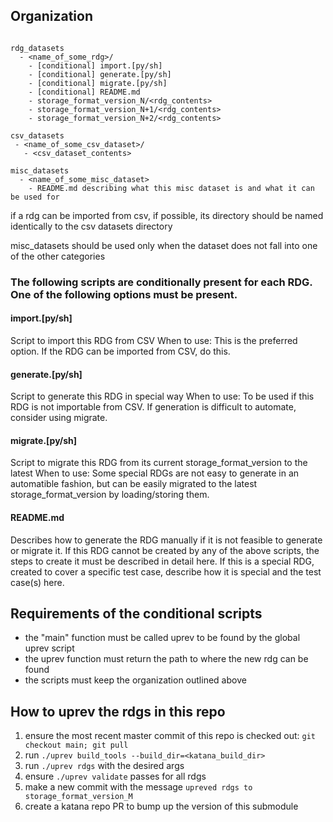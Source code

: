 
## Organization
```

rdg_datasets
  - <name_of_some_rdg>/
    - [conditional] import.[py/sh]
    - [conditional] generate.[py/sh] 
    - [conditional] migrate.[py/sh] 
    - [conditional] README.md
    - storage_format_version_N/<rdg_contents>
    - storage_format_version_N+1/<rdg_contents>
    - storage_format_version_N+2/<rdg_contents>
    
csv_datasets
 - <name_of_some_csv_dataset>/
   - <csv_dataset_contents>
  
misc_datasets
  - <name_of_some_misc_dataset>
    - README.md describing what this misc dataset is and what it can be used for
```

if a rdg can be imported from csv, if possible, its directory should be named identically to the csv datasets directory


misc_datasets should be used only when the dataset does not fall into one of the other categories

### The following scripts are conditionally present for each RDG. One of the following options must be present.
#### import.[py/sh]
Script to import this RDG from CSV
When to use:
This is the preferred option. If the RDG can be imported from CSV, do this.
#### generate.[py/sh]
Script to generate this RDG in special way
When to use:
To be used if this RDG is not importable from CSV. If generation is difficult to automate, consider using migrate. 
#### migrate.[py/sh]
Script to migrate this RDG from its current storage_format_version to the latest
When to use:
Some special RDGs are not easy to generate in an automatible fashion, but can be easily migrated to the latest storage_format_version by loading/storing them. 
#### README.md
Describes how to generate the RDG manually if it is not feasible to generate or migrate it.
If this RDG cannot be created by any of the above scripts, the steps to create it must be described in detail here.
If this is a special RDG, created to cover a specific test case, describe how it is special and the test case(s) here. 


## Requirements of the conditional scripts
- the "main" function must be called uprev to be found by the global uprev script
- the uprev function must return the path to where the new rdg can be found
- the scripts must keep the organization outlined above


## How to uprev the rdgs in this repo
1) ensure the most recent master commit of this repo is checked out: `git checkout main; git pull`
2) run `./uprev build_tools --build_dir=<katana_build_dir>`
2) run `./uprev rdgs` with the desired args
3) ensure `./uprev validate` passes for all rdgs
4) make a new commit with the message `upreved rdgs to storage_format_version_M`
5) create a katana repo PR to bump up the version of this submodule
